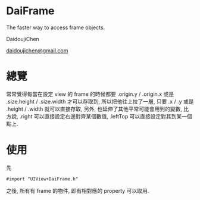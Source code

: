 DaiFrame
=======================

The faster way to access frame objects.

DaidoujiChen

daidoujichen@gmail.com

總覽
=======================
常常覺得每當在設定 view 的 frame 的時候都要 .origin.y / .origin.x 或是 .size.height / .size.width 才可以存取到, 
所以把他往上拉了一層, 只要 .x / .y 或是 .height / .width 就可以直接存取, 另外, 也延伸了其他平常可能會用到的變數, 比方說, 
.right 可以直接設定右邊對齊某個數值, .leftTop 可以直接設定對其到某一個點上.

使用
=======================

先

    #import "UIView+DaiFrame.h"
    
之後, 所有有 frame 的物件, 即有相對應的 property 可以取用.
    
